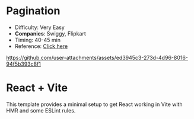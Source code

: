 # Pagination

- Difficulty: Very Easy
- **Companies**: Swiggy, Flipkart
- Timing: 40-45 min
- Reference: [Click here](https://youtu.be/J-QIayOSDN8?si=tirhQtI6pl0sfgwN)

  

https://github.com/user-attachments/assets/ed3945c3-273d-4d96-8016-94f5b393c8f1


# React + Vite

This template provides a minimal setup to get React working in Vite with HMR and some ESLint rules.
